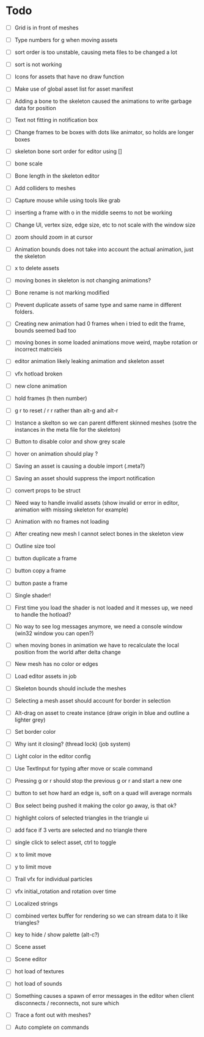 # Todo

- [ ] Grid is in front of meshes
- [ ] Type numbers for g when moving assets
- [ ] sort order is too unstable, causing meta files to be changed a lot
- [ ] sort is not working

- [ ] Icons for assets that have no draw function
- [ ] Make use of global asset list for asset manifest
- [ ] Adding a bone to the skeleton caused the animations to write garbage data for position
- [ ] Text not fitting in notification box
- [ ] Change frames to be boxes with dots like animator, so holds are longer boxes
- [ ] skeleton bone sort order for editor using []
- [ ] bone scale
- [ ] Bone length in the skeleton editor

- [ ] Add colliders to meshes
- [ ] Capture mouse while using tools like grab
- [ ] inserting a frame with o in the middle seems to not be working
- [ ] Change UI, vertex size, edge size, etc to not scale with the window size
- [ ] zoom should zoom in at cursor
- [ ] Animation bounds does not take into account the actual animation, just the skeleton
- [ ] x to delete assets

- [ ] moving bones in skeleton is not changing animations?
- [ ] Bone rename is not marking modified
- [ ] Prevent duplicate assets of same type and same name in different folders.
- [ ] Creating new animation had 0 frames when i tried to edit the frame, bounds seemed bad too
- [ ] moving bones in some loaded animations move weird, maybe rotation or incorrect matrcieis
- [ ] editor animation likely leaking animation and skeleton asset 
- [ ] vfx hotload broken
- [ ] new clone animation
- [ ] hold frames (h then number)
- [ ] g r to reset / r r rather than alt-g and alt-r
- [ ] Instance a skelton so we can parent different skinned meshes (sotre the instances in the meta file for the skeleton)
- [ ] Button to disable color and show grey scale
- [ ] hover on animation should play ?
- [ ] Saving an asset is causing a double import (.meta?)
- [ ] Saving an asset should suppress the import notification 
- [ ] convert props to be struct
- [ ] Need way to handle invalid assets (show invalid or error in editor, animation with missing skeleton for example)
- [ ] Animation with no frames not loading
- [ ] After creating new mesh I cannot select bones in the skeleton view
- [ ] Outline size tool
- [ ] button duplicate a frame
- [ ] button copy a frame
- [ ] button paste a frame
- [ ] Single shader!
- [ ] First time you load the shader is not loaded and it messes up, we need to handle the hotload?
- [ ] No way to see log messages anymore, we need a console window (win32 window you can open?)
- [ ] when moving bones in animation we have to recalculate the local position from the world after delta change
- [ ] New mesh has no color or edges
- [ ] Load editor assets in job
- [ ] Skeleton bounds should include the meshes
- [ ] Selecting a mesh asset should account for border in selection
- [ ] Alt-drag on asset to create instance  (draw origin in blue and outline a lighter grey)
- [ ] Set border color
- [ ] Why isnt it closing? (thread lock) (job system)
- [ ] Light color in the editor config
- [ ] Use TextInput for typing after move or scale command
- [ ] Pressing g or r should stop the previous g or r and start a new one
- [ ] button to set how hard an edge is, soft on a quad will average normals 
- [ ] Box select being pushed it making the color go away, is that ok?
- [ ] highlight colors of selected triangles in the triangle ui
- [ ] add face if 3 verts are selected and no triangle there
- [ ] single click to select asset, ctrl to toggle
- [ ] x to limit move
- [ ] y to limit move
- [ ] Trail vfx for individual particles
- [ ] vfx initial_rotation and rotation over time
- [ ] Localized strings

- [ ] combined vertex buffer for rendering so we can stream data to it like triangles?
- [ ] key to hide / show palette (alt-c?)
- [ ] Scene asset
- [ ] Scene editor
- [ ] hot load of textures
- [ ] hot load of sounds
- [ ] Something causes a spawn of error messages in the editor when client disconnects / reconnects, not sure which

- [ ] Trace a font out with meshes?
- [ ] Auto complete on commands
